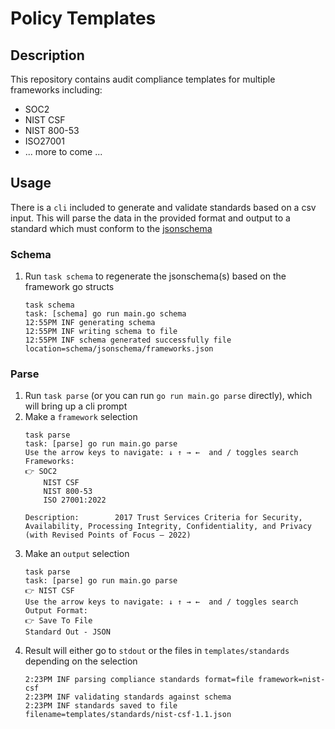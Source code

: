 # Policy Templates

## Description

This repository contains audit compliance templates for multiple frameworks
including:

- SOC2
- NIST CSF
- NIST 800-53
- ISO27001
- ... more to come ...

## Usage

There is a `cli` included to generate and validate standards based on a csv
input. This will parse the data in the provided format and output to a standard
which must conform to the [jsonschema](schema/jsonschema/frameworks.json)

### Schema

1. Run `task schema` to regenerate the jsonschema(s) based on the framework go
   structs

   ```
   task schema
   task: [schema] go run main.go schema
   12:55PM INF generating schema
   12:55PM INF writing schema to file
   12:55PM INF schema generated successfully file location=schema/jsonschema/frameworks.json
   ```

### Parse

1. Run `task parse` (or you can run `go run main.go parse` directly), which will
   bring up a cli prompt
1. Make a `framework` selection
   ```
   task parse
   task: [parse] go run main.go parse
   Use the arrow keys to navigate: ↓ ↑ → ←  and / toggles search
   Frameworks:
   👉 SOC2
       NIST CSF
       NIST 800-53
       ISO 27001:2022

   Description:        2017 Trust Services Criteria for Security, Availability, Processing Integrity, Confidentiality, and Privacy (with Revised Points of Focus – 2022)
   ```
1. Make an `output` selection
   ```
   task parse
   task: [parse] go run main.go parse
   👉 NIST CSF
   Use the arrow keys to navigate: ↓ ↑ → ←  and / toggles search
   Output Format:
   👉 Save To File
   Standard Out - JSON
   ```
1. Result will either go to `stdout` or the files in `templates/standards`
   depending on the selection
   ```
   2:23PM INF parsing compliance standards format=file framework=nist-csf
   2:23PM INF validating standards against schema
   2:23PM INF standards saved to file filename=templates/standards/nist-csf-1.1.json
   ```
